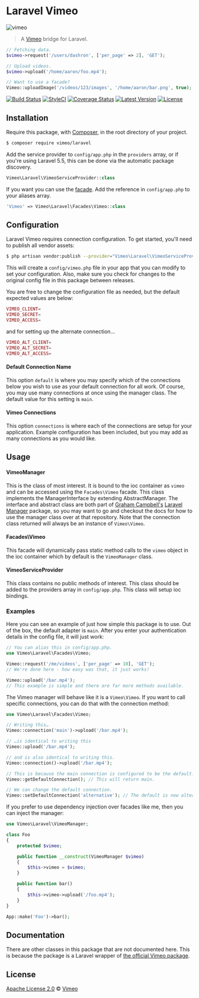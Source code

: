 # Laravel Vimeo

![vimeo](https://cloud.githubusercontent.com/assets/499192/11158771/b3f80b2c-8a5a-11e5-82e5-5db4be19b4ce.png)

> A [Vimeo](https://vimeo.com) bridge for Laravel.

```php
// Fetching data.
$vimeo->request('/users/dashron', ['per_page' => 2], 'GET');

// Upload videos.
$vimeo->upload('/home/aaron/foo.mp4');

// Want to use a facade?
Vimeo::uploadImage('/videos/123/images', '/home/aaron/bar.png', true);
```

[![Build Status](https://img.shields.io/travis/vimeo/laravel/master.svg?style=flat)](https://travis-ci.org/vimeo/laravel)
[![StyleCI](https://styleci.io/repos/25986926/shield?style=flat)](https://styleci.io/repos/25986926)
[![Coverage Status](https://img.shields.io/codecov/c/github/vimeo/laravel.svg?style=flat)](https://codecov.io/github/vimeo/laravel)
[![Latest Version](https://img.shields.io/github/release/vimeo/laravel.svg?style=flat)](https://github.com/vimeo/laravel/releases)
[![License](https://img.shields.io/packagist/l/vimeo/laravel.svg?style=flat)](https://packagist.org/packages/vimeo/laravel)

## Installation
Require this package, with [Composer](https://getcomposer.org), in the root directory of your project.

```bash
$ composer require vimeo/laravel
```

Add the service provider to `config/app.php` in the `providers` array, or if you're using Laravel 5.5, this can be done via the automatic package discovery.

```php
Vimeo\Laravel\VimeoServiceProvider::class
```

If you want you can use the [facade](http://laravel.com/docs/facades). Add the reference in `config/app.php` to your aliases array.

```php
'Vimeo' => Vimeo\Laravel\Facades\Vimeo::class
```

## Configuration

Laravel Vimeo requires connection configuration. To get started, you'll need to publish all vendor assets:

```bash
$ php artisan vendor:publish --provider="Vimeo\Laravel\VimeoServiceProvider"
```

This will create a `config/vimeo.php` file in your app that you can modify to set your configuration. Also, make sure you check for changes to the original config file in this package between releases.

You are free to change the configuration file as needed, but the default expected values are below:

```php
VIMEO_CLIENT=
VIMEO_SECRET=
VIMEO_ACCESS=
```

and for setting up the alternate connection...

```php
VIMEO_ALT_CLIENT=
VIMEO_ALT_SECRET=
VIMEO_ALT_ACCESS=
```

#### Default Connection Name

This option `default` is where you may specify which of the connections below you wish to use as your default connection for all work. Of course, you may use many connections at once using the manager class. The default value for this setting is `main`.

#### Vimeo Connections

This option `connections` is where each of the connections are setup for your application. Example configuration has been included, but you may add as many connections as you would like.

## Usage

#### VimeoManager

This is the class of most interest. It is bound to the ioc container as `vimeo` and can be accessed using the `Facades\Vimeo` facade. This class implements the ManagerInterface by extending AbstractManager. The interface and abstract class are both part of [Graham Campbell's](https://github.com/GrahamCampbell) [Laravel Manager](https://github.com/GrahamCampbell/Laravel-Manager) package, so you may want to go and checkout the docs for how to use the manager class over at that repository. Note that the connection class returned will always be an instance of `Vimeo\Vimeo`.

#### Facades\Vimeo

This facade will dynamically pass static method calls to the `vimeo` object in the ioc container which by default is the `VimeoManager` class.

#### VimeoServiceProvider

This class contains no public methods of interest. This class should be added to the providers array in `config/app.php`. This class will setup ioc bindings.

### Examples

Here you can see an example of just how simple this package is to use. Out of the box, the default adapter is `main`. After you enter your authentication details in the config file, it will just work:

```php
// You can alias this in config/app.php.
use Vimeo\Laravel\Facades\Vimeo;

Vimeo::request('/me/videos', ['per_page' => 10], 'GET');
// We're done here - how easy was that, it just works!

Vimeo::upload('/bar.mp4');
// This example is simple and there are far more methods available.
```

The Vimeo manager will behave like it is a `Vimeo\Vimeo`. If you want to call specific connections, you can do that with the connection method:

```php
use Vimeo\Laravel\Facades\Vimeo;

// Writing this…
Vimeo::connection('main')->upload('/bar.mp4');

// …is identical to writing this
Vimeo::upload('/bar.mp4');

// and is also identical to writing this.
Vimeo::connection()->upload('/bar.mp4');

// This is because the main connection is configured to be the default.
Vimeo::getDefaultConnection(); // This will return main.

// We can change the default connection.
Vimeo::setDefaultConnection('alternative'); // The default is now alternative.
```

If you prefer to use dependency injection over facades like me, then you can inject the manager:

```php
use Vimeo\Laravel\VimeoManager;

class Foo
{
    protected $vimeo;

    public function __construct(VimeoManager $vimeo)
    {
        $this->vimeo = $vimeo;
    }

    public function bar()
    {
        $this->vimeo->upload('/foo.mp4');
    }
}

App::make('Foo')->bar();
```

## Documentation

There are other classes in this package that are not documented here. This is because the package is a Laravel wrapper of [the official Vimeo package](https://github.com/vimeo/vimeo.php).

## License

[Apache License 2.0](LICENSE) © [Vimeo](https://vimeo.com/)
